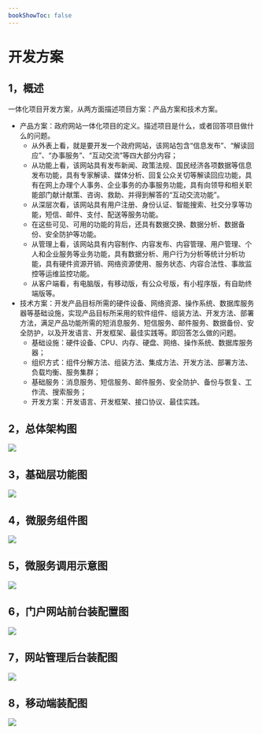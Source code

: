 ```yaml
---
bookShowToc: false
---
```


# 开发方案

##  1，概述

一体化项目开发方案，从两方面描述项目方案：产品方案和技术方案。

- 产品方案：政府网站一体化项目的定义。描述项目是什么，或者回答项目做什么的问题。
  - 从外表上看，就是要开发一个政府网站，该网站包含“信息发布”、“解读回应”、“办事服务”、“互动交流”等四大部分内容；
  - 从功能上看，该网站具有发布新闻、政策法规、国民经济各项数据等信息发布功能，具有专家解读、媒体分析、回复公众关切等解读回应功能，具有在网上办理个人事务、企业事务的办事服务功能，具有向领导和相关职能部门献计献策、咨询、救助、并得到解答的“互动交流功能”。
  - 从深层次看，该网站具有用户注册、身份认证、智能搜索、社交分享等功能，短信、邮件、支付、配送等服务功能。
  - 在这些可见、可用的功能的背后，还具有数据交换、数据分析、数据备份、安全防护等功能。
  - 从管理上看，该网站具有内容制作、内容发布、内容管理、用户管理、个人和企业服务等业务功能，具有数据分析、用户行为分析等统计分析功能，具有硬件资源开销、网络资源使用、服务状态、内容合法性、事故监控等运维监控功能。
  - 从客户端看，有电脑版，有移动版，有公众号版，有小程序版，有自助终端版等。
- 技术方案：开发产品目标所需的硬件设备、网络资源、操作系统、数据库服务器等基础设施，实现产品目标所采用的软件组件、组装方法、开发方法、部署方法，满足产品功能所需的短消息服务、短信服务、邮件服务、数据备份、安全防护，以及开发语言、开发框架、最佳实践等。即回答怎么做的问题。
  - 基础设施：硬件设备、CPU、内存、硬盘、网络、操作系统、数据库服务器；
  - 组织方式：组件分解方法、组装方法、集成方法、开发方法、部署方法、负载均衡、服务集群；
  - 基础服务：消息服务、短信服务、邮件服务、安全防护、备份与恢复、工作流、搜索服务；
  - 开发方案：开发语言、开发框架、接口协议、最佳实践。

##  2，总体架构图

![](/images/plan01.png)

##  3，基础层功能图

![](/images/plan02.png)

##  4，微服务组件图

![](/images/plan03.png)

##  5，微服务调用示意图

![](/images/plan04.png)

##  6，门户网站前台装配置图

![](/images/plan05.png)

##  7，网站管理后台装配图

![](/images/plan06.png)

##  8，移动端装配图

![](/images/plan07.png)
